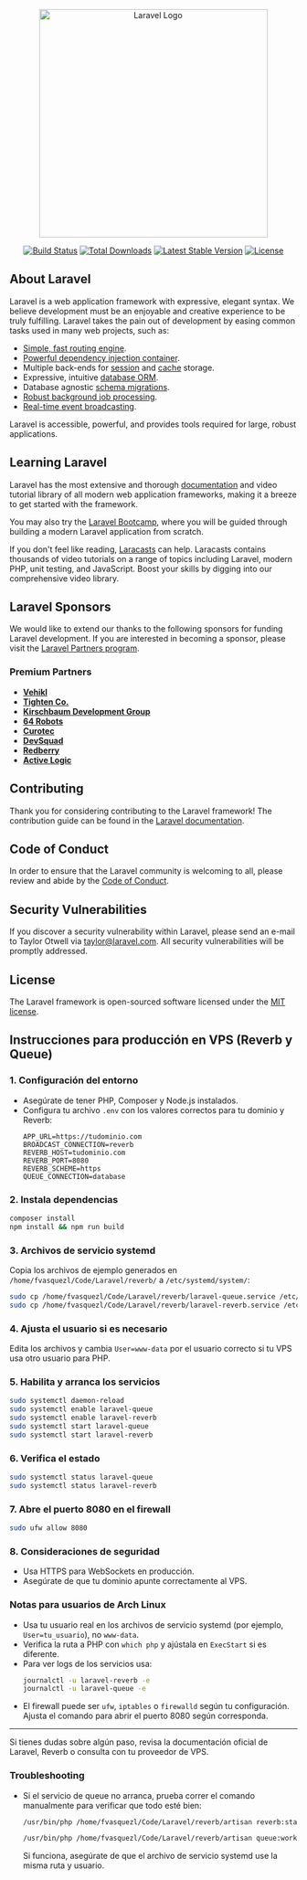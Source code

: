 <p align="center"><a href="https://laravel.com" target="_blank"><img src="https://raw.githubusercontent.com/laravel/art/master/logo-lockup/5%20SVG/2%20CMYK/1%20Full%20Color/laravel-logolockup-cmyk-red.svg" width="400" alt="Laravel Logo"></a></p>

<p align="center">
<a href="https://github.com/laravel/framework/actions"><img src="https://github.com/laravel/framework/workflows/tests/badge.svg" alt="Build Status"></a>
<a href="https://packagist.org/packages/laravel/framework"><img src="https://img.shields.io/packagist/dt/laravel/framework" alt="Total Downloads"></a>
<a href="https://packagist.org/packages/laravel/framework"><img src="https://img.shields.io/packagist/v/laravel/framework" alt="Latest Stable Version"></a>
<a href="https://packagist.org/packages/laravel/framework"><img src="https://img.shields.io/packagist/l/laravel/framework" alt="License"></a>
</p>

## About Laravel

Laravel is a web application framework with expressive, elegant syntax. We believe development must be an enjoyable and creative experience to be truly fulfilling. Laravel takes the pain out of development by easing common tasks used in many web projects, such as:

- [Simple, fast routing engine](https://laravel.com/docs/routing).
- [Powerful dependency injection container](https://laravel.com/docs/container).
- Multiple back-ends for [session](https://laravel.com/docs/session) and [cache](https://laravel.com/docs/cache) storage.
- Expressive, intuitive [database ORM](https://laravel.com/docs/eloquent).
- Database agnostic [schema migrations](https://laravel.com/docs/migrations).
- [Robust background job processing](https://laravel.com/docs/queues).
- [Real-time event broadcasting](https://laravel.com/docs/broadcasting).

Laravel is accessible, powerful, and provides tools required for large, robust applications.

## Learning Laravel

Laravel has the most extensive and thorough [documentation](https://laravel.com/docs) and video tutorial library of all modern web application frameworks, making it a breeze to get started with the framework.

You may also try the [Laravel Bootcamp](https://bootcamp.laravel.com), where you will be guided through building a modern Laravel application from scratch.

If you don't feel like reading, [Laracasts](https://laracasts.com) can help. Laracasts contains thousands of video tutorials on a range of topics including Laravel, modern PHP, unit testing, and JavaScript. Boost your skills by digging into our comprehensive video library.

## Laravel Sponsors

We would like to extend our thanks to the following sponsors for funding Laravel development. If you are interested in becoming a sponsor, please visit the [Laravel Partners program](https://partners.laravel.com).

### Premium Partners

- **[Vehikl](https://vehikl.com)**
- **[Tighten Co.](https://tighten.co)**
- **[Kirschbaum Development Group](https://kirschbaumdevelopment.com)**
- **[64 Robots](https://64robots.com)**
- **[Curotec](https://www.curotec.com/services/technologies/laravel)**
- **[DevSquad](https://devsquad.com/hire-laravel-developers)**
- **[Redberry](https://redberry.international/laravel-development)**
- **[Active Logic](https://activelogic.com)**

## Contributing

Thank you for considering contributing to the Laravel framework! The contribution guide can be found in the [Laravel documentation](https://laravel.com/docs/contributions).

## Code of Conduct

In order to ensure that the Laravel community is welcoming to all, please review and abide by the [Code of Conduct](https://laravel.com/docs/contributions#code-of-conduct).

## Security Vulnerabilities

If you discover a security vulnerability within Laravel, please send an e-mail to Taylor Otwell via [taylor@laravel.com](mailto:taylor@laravel.com). All security vulnerabilities will be promptly addressed.

## License

The Laravel framework is open-sourced software licensed under the [MIT license](https://opensource.org/licenses/MIT).

## Instrucciones para producción en VPS (Reverb y Queue)

### 1. Configuración del entorno
- Asegúrate de tener PHP, Composer y Node.js instalados.
- Configura tu archivo `.env` con los valores correctos para tu dominio y Reverb:
  ```env
  APP_URL=https://tudominio.com
  BROADCAST_CONNECTION=reverb
  REVERB_HOST=tudominio.com
  REVERB_PORT=8080
  REVERB_SCHEME=https
  QUEUE_CONNECTION=database
  ```

### 2. Instala dependencias
```bash
composer install
npm install && npm run build
```

### 3. Archivos de servicio systemd
Copia los archivos de ejemplo generados en `/home/fvasquezl/Code/Laravel/reverb/` a `/etc/systemd/system/`:
```bash
sudo cp /home/fvasquezl/Code/Laravel/reverb/laravel-queue.service /etc/systemd/system/
sudo cp /home/fvasquezl/Code/Laravel/reverb/laravel-reverb.service /etc/systemd/system/
```

### 4. Ajusta el usuario si es necesario
Edita los archivos y cambia `User=www-data` por el usuario correcto si tu VPS usa otro usuario para PHP.

### 5. Habilita y arranca los servicios
```bash
sudo systemctl daemon-reload
sudo systemctl enable laravel-queue
sudo systemctl enable laravel-reverb
sudo systemctl start laravel-queue
sudo systemctl start laravel-reverb
```

### 6. Verifica el estado
```bash
sudo systemctl status laravel-queue
sudo systemctl status laravel-reverb
```

### 7. Abre el puerto 8080 en el firewall
```bash
sudo ufw allow 8080
```

### 8. Consideraciones de seguridad
- Usa HTTPS para WebSockets en producción.
- Asegúrate de que tu dominio apunte correctamente al VPS.

### Notas para usuarios de Arch Linux
- Usa tu usuario real en los archivos de servicio systemd (por ejemplo, `User=tu_usuario`), no `www-data`.
- Verifica la ruta a PHP con `which php` y ajústala en `ExecStart` si es diferente.
- Para ver logs de los servicios usa:
  ```bash
  journalctl -u laravel-reverb -e
  journalctl -u laravel-queue -e
  ```
- El firewall puede ser `ufw`, `iptables` o `firewalld` según tu configuración. Ajusta el comando para abrir el puerto 8080 según corresponda.

---

Si tienes dudas sobre algún paso, revisa la documentación oficial de Laravel, Reverb o consulta con tu proveedor de VPS.

### Troubleshooting

- Si el servicio de queue no arranca, prueba correr el comando manualmente para verificar que todo esté bien:
  ```bash
  /usr/bin/php /home/fvasquezl/Code/Laravel/reverb/artisan reverb:start

  /usr/bin/php /home/fvasquezl/Code/Laravel/reverb/artisan queue:work
  ```
  Si funciona, asegúrate de que el archivo de servicio systemd use la misma ruta y usuario.

